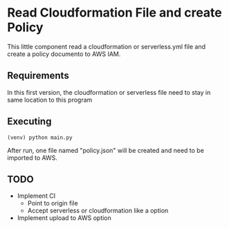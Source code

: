 # Read Cloudformation File and create Policy
This little component read a cloudformation or serverless.yml file and create a policy documento to AWS IAM.

## Requirements
In this first version, the cloudformation or serverless file need to stay in same location to this program

## Executing
```console
(venv) python main.py
```

After run, one file named "policy.json" will be created and need to be imported to AWS.


## TODO

- Implement CI
    - Point to origin file
    - Accept serverless or cloudformation like a option
- Implement upload to AWS option